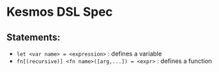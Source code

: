 # Kesmos DSL Spec

## Statements:

- `let <var name> = <expression>` : defines a variable
- `fn[(recursive)] <fn name>([arg,...]) = <expr>` : defines a function

